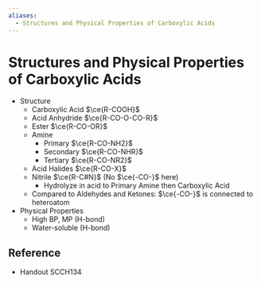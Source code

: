 ```yaml
---
aliases:
  - Structures and Physical Properties of Carboxylic Acids
---
```


# Structures and Physical Properties of Carboxylic Acids

- Structure
	- Carboxylic Acid $\ce{R-COOH}$
	- Acid Anhydride $\ce{R-CO-O-CO-R}$
	- Ester $\ce{R-CO-OR}$
	- Amine
		- Primary $\ce{R-CO-NH2}$
		- Secondary $\ce{R-CO-NHR}$
		- Tertiary $\ce{R-CO-NR2}$
	- Acid Halides $\ce{R-CO-X}$
	- Nitrile $\ce{R-C#N}$ (No $\ce{-CO-}$ here)
		- Hydrolyze in acid to Primary Amine then Carboxylic Acid
	- Compared to Aldehydes and Ketones: $\ce{-CO-}$ is connected to heteroatom
- Physical Properties
	- High BP, MP (H-bond)
	- Water-soluble (H-bond)

## Reference

- Handout SCCH134
